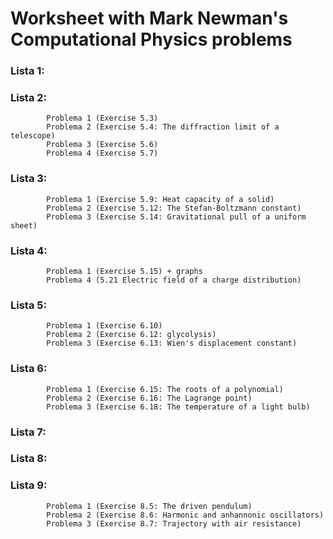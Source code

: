 # Worksheet with Mark Newman's Computational Physics problems
  ### Lista 1:
  ### Lista 2:
            Problema 1 (Exercise 5.3)
            Problema 2 (Exercise 5.4: The diffraction limit of a telescope)
            Problema 3 (Exercise 5.6)
            Problema 4 (Exercise 5.7)
            
  ### Lista 3: 
            Problema 1 (Exercise 5.9: Heat capacity of a solid)
            Problema 2 (Exercise 5.12: The Stefan-Boltzmann constant)
            Problema 3 (Exercise 5.14: Gravitational pull of a uniform sheet)
  ### Lista 4:
            Problema 1 (Exercise 5.15) + graphs
            Problema 4 (5.21 Electric field of a charge distribution)
  ### Lista 5: 
            Problema 1 (Exercise 6.10)
            Problema 2 (Exercise 6.12: glycolysis)
            Problema 3 (Exercise 6.13: Wien's displacement constant)
  ### Lista 6:
            Problema 1 (Exercise 6.15: The roots of a polynomial)
            Problema 2 (Exercise 6.16: The Lagrange point)
            Problema 3 (Exercise 6.18: The temperature of a light bulb)
  ### Lista 7:

  ### Lista 8: 

  ### Lista 9:
            Problema 1 (Exercise 8.5: The driven pendulum)
            Problema 2 (Exercise 8.6: Harmonic and anhannonic oscillators)
            Problema 3 (Exercise 8.7: Trajectory with air resistance)
                        
